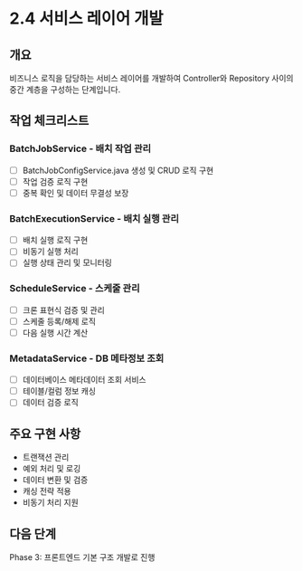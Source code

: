 # 2.4 서비스 레이어 개발

## 개요
비즈니스 로직을 담당하는 서비스 레이어를 개발하여 Controller와 Repository 사이의 중간 계층을 구성하는 단계입니다.

## 작업 체크리스트

### BatchJobService - 배치 작업 관리
- [ ] BatchJobConfigService.java 생성 및 CRUD 로직 구현
- [ ] 작업 검증 로직 구현
- [ ] 중복 확인 및 데이터 무결성 보장

### BatchExecutionService - 배치 실행 관리
- [ ] 배치 실행 로직 구현
- [ ] 비동기 실행 처리
- [ ] 실행 상태 관리 및 모니터링

### ScheduleService - 스케줄 관리
- [ ] 크론 표현식 검증 및 관리
- [ ] 스케줄 등록/해제 로직
- [ ] 다음 실행 시간 계산

### MetadataService - DB 메타정보 조회
- [ ] 데이터베이스 메타데이터 조회 서비스
- [ ] 테이블/컬럼 정보 캐싱
- [ ] 데이터 검증 로직

## 주요 구현 사항
- 트랜잭션 관리
- 예외 처리 및 로깅
- 데이터 변환 및 검증
- 캐싱 전략 적용
- 비동기 처리 지원

## 다음 단계
Phase 3: 프론트엔드 기본 구조 개발로 진행